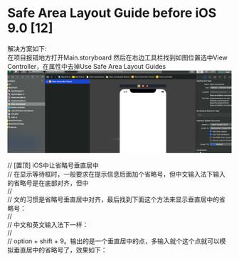 # Safe Area Layout Guide before iOS 9.0 \[12\]

解决方案如下:  
在项目报错地方打开Main.storyboard 然后在右边工具栏找到如图位置选中View Controller，在属性中去掉Use Safe Area Layout Guides![](/assets/import.png)

//    \[置顶\] iOS中让省略号垂直居中  
//    在显示等待框时，一般要求在提示信息后面加个省略号，但中文输入法下输入的省略号是在底部对齐，但中  
//  
//    文的习惯是省略号垂直居中对齐，最后找到下面这个方法来显示垂直居中的省略号：  
//  
//    中文和英文输入法下一样：  
//  
//    option + shift + 9。输出的是一个垂直居中的点，多输入就个这个点就可以模拟垂直居中的省略号了，效果如下：

